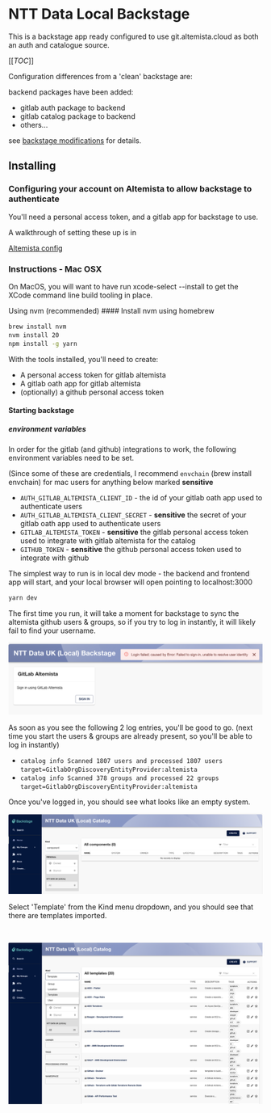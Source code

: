 # NTT Data Local Backstage

This is a backstage app ready configured to use git.altemista.cloud as both an auth and catalogue source.

[[_TOC_]]

Configuration differences from a 'clean' backstage are:

backend packages have been added:

* gitlab auth package to backend
* gitlab catalog package to backend
* others...

see [backstage modifications](docs/modifications.md) for details.


## Installing


### Configuring your account on Altemista to allow backstage to authenticate
You'll need a personal access token, and a gitlab app for backstage to use.

A walkthrough of setting these up is in

[Altemista config](docs/altemista-config.md)

### Instructions - Mac OSX
On MacOS, you will want to have run xcode-select --install to get the XCode command line build tooling in place.

Using nvm (recommended)
#### Install nvm
using homebrew
```bash
brew install nvm
nvm install 20
npm install -g yarn
```

With the tools installed, you'll need to create:
* A personal access token for gitlab altemista
* A gitlab oath app for gitlab altemista
* (optionally) a github personal access token


#### Starting backstage

##### environment variables
In order for the gitlab (and github) integrations to work, the following environment variables need to be set.

(Since some of these are credentials, I recommend `envchain` (brew install envchain) for mac users for anything below marked **sensitive**

* `AUTH_GITLAB_ALTEMISTA_CLIENT_ID` - the id of your gitlab oath app used to authenticate users
* `AUTH_GITLAB_ALTEMISTA_CLIENT_SECRET` - **sensitive** the secret of your gitlab oath app used to authenticate users
* `GITLAB_ALTEMISTA_TOKEN` - **sensitive** the gitlab personal access token used to integrate with gitlab altemista for the catalog
* `GITHUB_TOKEN` - **sensitive** the github personal access token used to integrate with github

The simplest way to run is in local dev mode - the backend and frontend app will start, and your local browser will open pointing to localhost:3000

```bash
yarn dev
```
The first time you run, it will take a moment for backstage to sync the altemista github users & groups, so if you try to log in instantly, it will likely fail to find your username.

![failed login screenshot](docs/images/failed-login.png "Failed login due to user not found")

As soon as you see the following 2 log entries, you'll be good to go.
(next time you start the users & groups are already present, so you'll be able to log in instantly)

* `catalog info Scanned 1807 users and processed 1807 users target=GitlabOrgDiscoveryEntityProvider:altemista`
* `catalog info Scanned 378 groups and processed 22 groups target=GitlabOrgDiscoveryEntityProvider:altemista`

Once you've logged in, you should see what looks like an empty system.

![successful login screenshot](docs/images/initial-page.png "Successful login")

Select 'Template' from the Kind menu dropdown, and you should see that there are templates imported.

![template dropdown](docs/images/kind-selection.png)

![templates populated](docs/images/templates.png)

